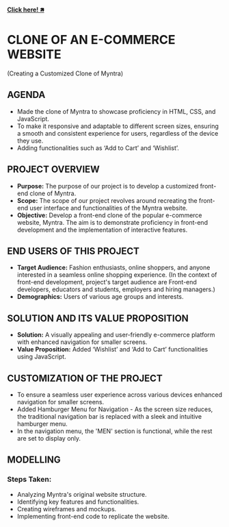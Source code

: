 **[Click here! 🢅](https://hariom24777.github.io/myntra-clone/)**

# CLONE OF AN E-COMMERCE WEBSITE
(Creating a Customized Clone of Myntra)
## AGENDA
- Made the clone of Myntra to showcase proficiency in HTML, CSS, and JavaScript.
- To make it responsive and adaptable to different screen sizes, ensuring a smooth and consistent experience for users, regardless of the device they use.
- Adding functionalities such as ‘Add to Cart’ and ‘Wishlist’.

## PROJECT OVERVIEW
- **Purpose:** The purpose of our project is to develop a customized front-end clone of Myntra.
- **Scope:** The scope of our project revolves around recreating the front-end user interface and functionalities of the Myntra website.
- **Objective:** Develop a front-end clone of the popular e-commerce website, Myntra. The aim is to demonstrate proficiency in front-end development and the implementation of interactive features.

## END USERS OF THIS PROJECT
- **Target Audience:** Fashion enthusiasts, online shoppers, and anyone interested in a seamless online shopping experience. (In the context of front-end development, project's target audience are Front-end developers, educators and students, employers and hiring managers.)
- **Demographics:** Users of various age groups and interests.

## SOLUTION AND ITS VALUE PROPOSITION
- **Solution:** A visually appealing and user-friendly e-commerce platform with enhanced navigation for smaller screens.
- **Value Proposition:** Added ‘Wishlist’ and ‘Add to Cart’ functionalities using JavaScript.

## CUSTOMIZATION OF THE PROJECT
- To ensure a seamless user experience across various devices enhanced navigation for smaller screens.
- Added Hamburger Menu for Navigation - As the screen size reduces, the traditional navigation bar is replaced with a sleek and intuitive hamburger menu.
- In the navigation menu, the 'MEN' section is functional, while the rest are set to display only.

## MODELLING
### Steps Taken:
- Analyzing Myntra's original website structure.
- Identifying key features and functionalities.
- Creating wireframes and mockups.
- Implementing front-end code to replicate the website.
